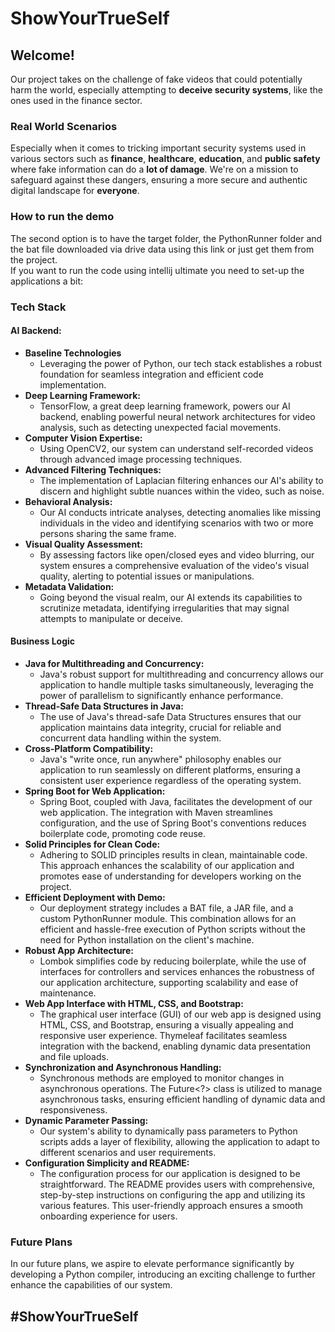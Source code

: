 # ShowYourTrueSelf

## Welcome!
Our project takes on the challenge of fake videos that could potentially harm the world, especially attempting to **deceive security systems**, like the ones used in the finance sector.

### Real World Scenarios
Especially when it comes to tricking important security systems used in various sectors such as **finance**, **healthcare**, **education**, and **public safety** where fake information can do a **lot of damage**. We're on a mission to safeguard against these dangers, ensuring a more secure and authentic digital landscape for **everyone**.

### How to run the demo
The second option is to have the target folder, the PythonRunner folder and the bat file downloaded via drive data using this link or just get them from the project.
<br>
If you want to run the code using intellij ultimate you need to set-up the applications a bit:


### Tech Stack
#### AI Backend:
- **Baseline Technologies**
  - Leveraging the power of Python, our tech stack establishes a robust foundation for seamless integration and efficient code implementation.
- **Deep Learning Framework:**
  - TensorFlow, a great deep learning framework, powers our AI backend, enabling powerful neural network architectures for video analysis, such as detecting unexpected facial movements.
- **Computer Vision Expertise:**
  - Using OpenCV2, our system can understand self-recorded videos through advanced image processing techniques.
- **Advanced Filtering Techniques:**
  - The implementation of Laplacian filtering enhances our AI's ability to discern and highlight subtle nuances within the video, such as noise.
- **Behavioral Analysis:**
  - Our AI conducts intricate analyses, detecting anomalies like missing individuals in the video and identifying scenarios with two or more persons sharing the same frame.
- **Visual Quality Assessment:**
  - By assessing factors like open/closed eyes and video blurring, our system ensures a comprehensive evaluation of the video's visual quality, alerting to potential issues or manipulations.
- **Metadata Validation:**
  - Going beyond the visual realm, our AI extends its capabilities to scrutinize metadata, identifying irregularities that may signal attempts to manipulate or deceive.

#### Business Logic
- **Java for Multithreading and Concurrency:**
  - Java's robust support for multithreading and concurrency allows our application to handle multiple tasks simultaneously, leveraging the power of parallelism to significantly enhance performance.
- **Thread-Safe Data Structures in Java:**
  - The use of Java's thread-safe Data Structures ensures that our application maintains data integrity, crucial for reliable and concurrent data handling within the system.
- **Cross-Platform Compatibility:**
  - Java's "write once, run anywhere" philosophy enables our application to run seamlessly on different platforms, ensuring a consistent user experience regardless of the operating system.
- **Spring Boot for Web Application:**
  - Spring Boot, coupled with Java, facilitates the development of our web application. The integration with Maven streamlines configuration, and the use of Spring Boot's conventions reduces boilerplate code, promoting code reuse.
- **Solid Principles for Clean Code:**
  - Adhering to SOLID principles results in clean, maintainable code. This approach enhances the scalability of our application and promotes ease of understanding for developers working on the project.
- **Efficient Deployment with Demo:**
  - Our deployment strategy includes a BAT file, a JAR file, and a custom PythonRunner module. This combination allows for an efficient and hassle-free execution of Python scripts without the need for Python installation on the client's machine.
- **Robust App Architecture:**
  - Lombok simplifies code by reducing boilerplate, while the use of interfaces for controllers and services enhances the robustness of our application architecture, supporting scalability and ease of maintenance.
- **Web App Interface with HTML, CSS, and Bootstrap:**
  - The graphical user interface (GUI) of our web app is designed using HTML, CSS, and Bootstrap, ensuring a visually appealing and responsive user experience. Thymeleaf facilitates seamless integration with the backend, enabling dynamic data presentation and file uploads.
- **Synchronization and Asynchronous Handling:**
  - Synchronous methods are employed to monitor changes in asynchronous operations. The Future<?> class is utilized to manage asynchronous tasks, ensuring efficient handling of dynamic data and responsiveness.
- **Dynamic Parameter Passing:**
  - Our system's ability to dynamically pass parameters to Python scripts adds a layer of flexibility, allowing the application to adapt to different scenarios and user requirements.
- **Configuration Simplicity and README:**
  - The configuration process for our application is designed to be straightforward. The README provides users with comprehensive, step-by-step instructions on configuring the app and utilizing its various features. This user-friendly approach ensures a smooth onboarding experience for users.

### Future Plans
In our future plans, we aspire to elevate performance significantly by developing a Python compiler, introducing an exciting challenge to further enhance the capabilities of our system.

## #ShowYourTrueSelf
